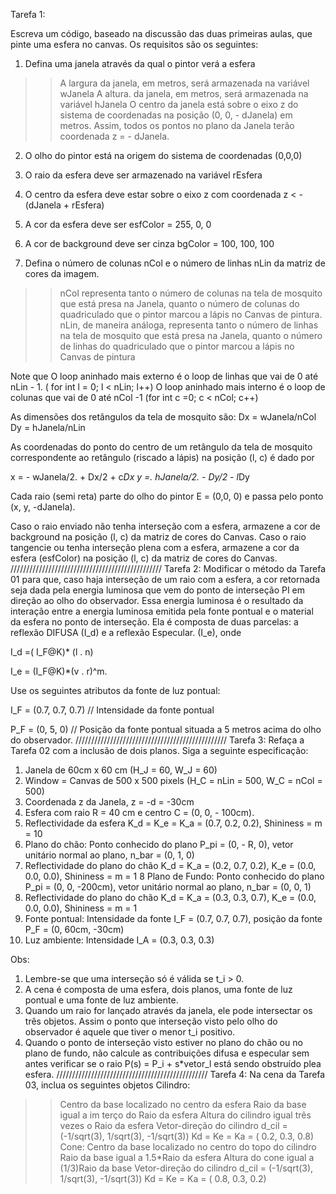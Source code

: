 Tarefa 1:

Escreva um código, baseado na discussão das duas primeiras aulas, que pinte uma esfera no canvas. Os requisitos são os seguintes:
1) Defina uma janela através da qual o pintor verá a esfera 
>> A largura da janela, em metros, será armazenada na variável wJanela
>> A altura. da janela, em metros, será armazenada na variável  hJanela
>> O centro da janela está sobre o eixo z do sistema de coordenadas na posição (0, 0, - dJanela) em metros. Assim, todos os pontos no plano da Janela terão coordenada z = - dJanela.

2) O olho do pintor está na origem do sistema de coordenadas (0,0,0)


3) O raio da esfera deve ser armazenado na variável rEsfera

4) O centro da esfera deve estar sobre o eixo z com coordenada z < - (dJanela + rEsfera)

5) A cor da esfera deve ser esfColor = 255, 0, 0


6)  A cor de background deve ser cinza bgColor = 100, 100, 100

7) Defina o número de colunas nCol e o número de linhas nLin da matriz de cores da imagem.
>> nCol representa tanto o número de colunas na tela de mosquito que está presa na Janela, quanto o número de colunas do quadriculado que o pintor marcou a lápis no Canvas de pintura.
>> nLin, de maneira análoga, representa tanto o número de linhas na tela de mosquito que está presa na Janela, quanto o número de linhas do quadriculado que o pintor marcou a lápis no Canvas de pintura

Note que
O loop aninhado mais externo é o loop de linhas que vai de 0 até nLin - 1.  ( for int l = 0; l < nLin; l++)
O loop aninhado mais interno é o loop de colunas que vai de 0 até nCol -1  (for int c =0; c < nCol; c++)

As dimensões dos retângulos da tela de mosquito são:
Dx = wJanela/nCol
Dy = hJanela/nLin

As coordenadas do ponto do centro de um retângulo da tela de mosquito correspondente ao retângulo (riscado a lápis) na posição (l, c) é dado por

x = - wJanela/2. + Dx/2  + c*Dx
y =.  hJanela/2.  -  Dy/2  -  l*Dy

Cada raio (semi reta) parte do olho do pintor E = (0,0, 0) e  passa pelo ponto (x, y, -dJanela).

Caso o raio enviado não tenha interseção com a esfera, armazene a cor de background na posição (l, c) da matriz de cores do Canvas.
Caso o raio tangencie ou tenha interseção plena com a esfera, armazene a cor da esfera (esfColor) na posição (l, c) da matriz de cores do Canvas.
////////////////////////////////////////////////
Tarefa 2:
Modificar o método da Tarefa 01 para que, caso haja interseção de um raio com a esfera, a cor retornada seja dada pela energia luminosa que vem do ponto de interseção PI em direção ao olho do observador.  Essa energia luminosa é o resultado da interação entre a energia luminosa emitida pela fonte pontual e o material da esfera no ponto de interseção. 
Ela é composta de duas parcelas: a reflexão DIFUSA (I_d) e a reflexão Especular. (I_e), onde

I_d =( I_F@K)* (l . n)

I_e = (I_F@K)*(v . r)^m.

Use os seguintes atributos da fonte de luz pontual:

I_F = (0.7, 0.7, 0.7)  // Intensidade da fonte pontual

P_F = (0, 5, 0)   // Posição da fonte pontual situada a 5 metros acima do olho do observador.
////////////////////////////////////////////////
Tarefa 3:
Refaça a Tarefa 02 com a inclusão de dois planos. Siga a seguinte especificação:
1) Janela de 60cm x 60 cm (H_J = 60, W_J = 60) 
2) Window = Canvas de  500 x 500 pixels (H_C = nLin = 500, W_C = nCol = 500)
3) Coordenada z da Janela, z = -d = -30cm
4) Esfera com raio R = 40 cm e centro C = (0, 0, - 100cm). 
5) Reflectividade da esfera K_d = K_e = K_a = (0.7, 0.2, 0.2),  Shininess = m = 10
6) Plano do chão:  Ponto conhecido do plano P_pi = (0, - R, 0),  vetor unitário normal ao plano, n_bar = (0, 1, 0)
7) Reflectividade do plano do chão K_d = K_a = (0.2, 0.7, 0.2),  K_e = (0.0, 0.0, 0.0),  Shininess = m = 1
8 Plano de Fundo:  Ponto conhecido do plano P_pi = (0, 0, -200cm),  vetor unitário normal ao plano, n_bar = (0, 0, 1)
9) Reflectividade do plano do chão K_d = K_a = (0.3, 0.3, 0.7),  K_e = (0.0, 0.0, 0.0),  Shininess = m = 1
10) Fonte pontual: Intensidade da fonte  I_F = (0.7, 0.7, 0.7),  posição da fonte P_F = (0, 60cm, -30cm)
11) Luz ambiente: Intensidade I_A = (0.3, 0.3, 0.3)

Obs: 
1) Lembre-se que uma interseção só é válida se t_i > 0.  
2) A cena é composta de uma esfera, dois planos, uma fonte de luz pontual e uma fonte de luz ambiente. 
3) Quando um raio for lançado através da janela, ele pode intersectar os três objetos. Assim o ponto que interseção visto pelo olho do observador é aquele que tiver o menor t_i positivo.
4) Quando o ponto de interseção visto estiver no plano do chão ou no plano de fundo, não calcule as contribuições difusa e especular sem antes verificar se o raio P(s) = P_i + s*vetor_l  está sendo obstruído plea esfera.
////////////////////////////////////////////////
Tarefa 4:
Na cena da Tarefa 03, inclua os seguintes objetos
Cilindro:
>> Centro da base localizado no centro da esfera
>> Raio da base igual a im terço do Raio da esfera 
>> Altura do cilindro igual três vezes o Raio da esfera
>> Vetor-direção do cilindro d_cil = (-1/sqrt(3), 1/sqrt(3), -1/sqrt(3))
>> Kd = Ke = Ka = ( 0.2, 0.3, 0.8)
Cone:
>> Centro da base localizado no centro do topo do cilindro
>> Raio da base igual a 1.5*Raio da esfera
>> Altura do cone igual a (1/3)Raio da base
>> Vetor-direção do cilindro d_cil = (-1/sqrt(3), 1/sqrt(3), -1/sqrt(3))
>>  Kd = Ke = Ka = ( 0.8, 0.3, 0.2)
